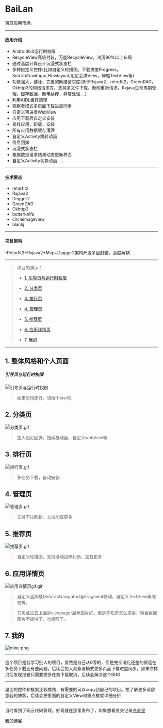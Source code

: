 # BaiLan
百篮应用市场。

---
#### 应用介绍
- Android6.0运行时权限
- RecycleView高级封装，万能RecycleView，试用90%以上布局
- 通过高度计算设计沉浸式状态栏
- 多种自定义控件(比如自定义轮播图，下载进度Progress，SubTabNavitagor,Flowlayout,阻尼会弹View，伸缩TextView等)
- 功能强大，健壮，完善的网络请求库(基于Rxjava2，retrofit2，GreenDAO，Okhttp3的网络请求库，支持多文件下载，断网重新请求，Rxjava生命周期管理，缓存数据，断电续传，异常处理....)
- 利用AIDL缓存清理
- 观察者模式多页面下载进度同步
- 自定义带进度WebView
- 应用下载后自定义安装
- 查找应用，卸载，安装
- 所有应用数据缓存清理
- 自定义Activity跳转动画
- 阻尼回弹
- 沉浸式状态栏
- 根据数据请求结果动态更新界面  
- 自定义Activity切换动画
......

------------
#### 技术要点
- retorfit2
- Rxjava2
- Degger2
- GreenDAO
- Okhttp3
- butterknife
- circleimageview
- blankj

------------

#### 项目架构
-Retorfit2+Rxjava2+Mvp+Dagger2架构开发多层封装，高度解耦

------------

>项目的演示：

> * [1. 引导页与运行时权限](#1)
>
> * [2. 分类页](#2)
> 
> * [3. 排行页](#3) 
> 
> * [4. 管理页](#4)
> 
> * [5. 推荐页](#5)
>
> * [6. 应用详情页](#6)
> 
> * [7. 我的](#7)
> 

------------

<h2  id='1'>1. 整体风格和个人页面</h2>

##### 引导页与运行时权限

![引导页与运行时权限](http://upload-images.jianshu.io/upload_images/3983615-c79154e55a07dd60.gif?imageMogr2/auto-orient/strip)
>如果觉得还行，请给个star吧

<h2  id='2'>2. 分类页</h2>

![分类页.gif](http://upload-images.jianshu.io/upload_images/3983615-50f59d8d9f0326cd.gif?imageMogr2/auto-orient/strip)

>加入阻尼回弹，搜索框动画，自定义webView等

<h2  id='3'>3. 排行页</h2>

![排行页.gif](http://upload-images.jianshu.io/upload_images/3983615-f8d060512d4c5c8c.gif?imageMogr2/auto-orient/strip)

>多任务下载，自动安装

<h2  id='4'>4. 管理页 </h2>


![管理页.gif](http://upload-images.jianshu.io/upload_images/3983615-5f304bc7ea18f67b.gif?imageMogr2/auto-orient/strip)

>支持下拉刷新，上拉加载更多

<h2  id='5'>5. 推荐页 </h2>  


![推荐页.gif](http://upload-images.jianshu.io/upload_images/3983615-40f6e9ca7625640a.gif?imageMogr2/auto-orient/strip)

>自定义轮播图，支持滑动边界判断，加载更多

<h2  id='6'>6. 应用详情页 </h2>

![应用详情页gif.gif](http://upload-images.jianshu.io/upload_images/3983615-3293e7e39c62e7de.gif?imageMogr2/auto-orient/strip)

>自定义选择框(SubTabNavigator)与Fragment联动，自定义TextView伸缩框等。

>其实点进去上面是viewpager展示图片的，但是不知道怎么搞得，聚合数据图片不提供了，也是醉了。

<h2  id='7'>7. 我的</h2>

![mine.png](http://upload-images.jianshu.io/upload_images/3983615-ce46c45e226867e9.png?imageMogr2/auto-orient/strip%7CimageView2/2/w/1240)

---
这个项目是我学习别人的项目，虽然是自己从0写的，但是完全消化还差的很远在多任务下载还有些问题。后续会加入观察者模式使多页面下载进度同步。如果你拷贝后发现报错只需要把多任务下载取消，后续会解决这个BUG

---
里面的控件和框架比较成熟，有需要的可以copy到自己的项目。想了解更多请留意我的博客，后续会把里面的自定义View和重点框架详细分析

---
当时看到了码云代码管理，好奇就在那里发布了，如果想看提交记录[点这里](https://gitee.com/gg199402/events)  

[我的博客](http://blog.csdn.net/gg199402?viewmode=contents)
